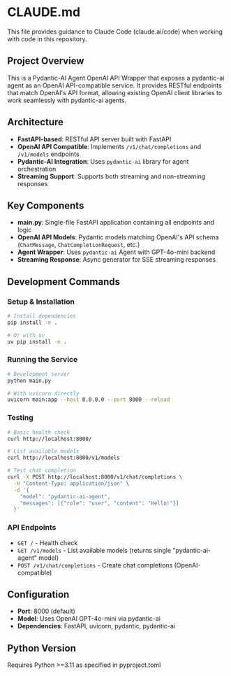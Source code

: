 # CLAUDE.md

This file provides guidance to Claude Code (claude.ai/code) when working with code in this repository.

## Project Overview
This is a Pydantic-AI Agent OpenAI API Wrapper that exposes a pydantic-ai agent as an OpenAI API-compatible service. It provides RESTful endpoints that match OpenAI's API format, allowing existing OpenAI client libraries to work seamlessly with pydantic-ai agents.

## Architecture
- **FastAPI-based**: RESTful API server built with FastAPI
- **OpenAI API Compatible**: Implements `/v1/chat/completions` and `/v1/models` endpoints
- **Pydantic-AI Integration**: Uses `pydantic-ai` library for agent orchestration
- **Streaming Support**: Supports both streaming and non-streaming responses

## Key Components
- **main.py**: Single-file FastAPI application containing all endpoints and logic
- **OpenAI API Models**: Pydantic models matching OpenAI's API schema (`ChatMessage`, `ChatCompletionRequest`, etc.)
- **Agent Wrapper**: Uses `pydantic-ai` Agent with GPT-4o-mini backend
- **Streaming Response**: Async generator for SSE streaming responses

## Development Commands

### Setup & Installation
```bash
# Install dependencies
pip install -e .

# Or with uv
uv pip install -e .
```

### Running the Service
```bash
# Development server
python main.py

# With uvicorn directly
uvicorn main:app --host 0.0.0.0 --port 8000 --reload
```

### Testing
```bash
# Basic health check
curl http://localhost:8000/

# List available models
curl http://localhost:8000/v1/models

# Test chat completion
curl -X POST http://localhost:8000/v1/chat/completions \
  -H "Content-Type: application/json" \
  -d '{
    "model": "pydantic-ai-agent",
    "messages": [{"role": "user", "content": "Hello!"}]
  }'
```

### API Endpoints
- `GET /` - Health check
- `GET /v1/models` - List available models (returns single "pydantic-ai-agent" model)
- `POST /v1/chat/completions` - Create chat completions (OpenAI-compatible)

## Configuration
- **Port**: 8000 (default)
- **Model**: Uses OpenAI GPT-4o-mini via pydantic-ai
- **Dependencies**: FastAPI, uvicorn, pydantic, pydantic-ai

## Python Version
Requires Python >=3.11 as specified in pyproject.toml